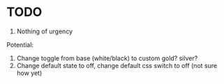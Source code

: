 # TODO 
1. Nothing of urgency 


Potential: 
1. Change toggle from base (white/black) to custom gold? silver? 
2. Change default state to off, change default css switch to off (not sure how yet)
